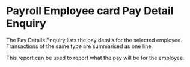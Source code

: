 # Payroll Employee card Pay Detail Enquiry


The Pay Details Enquiry lists the pay details for the selected employee.  Transactions of the same type are summarised as one line.

This report can be used to report what the pay will be for the employee.

 

